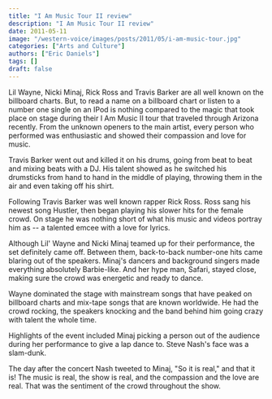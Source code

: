 ```yaml
---
title: "I Am Music Tour II review"
description: "I Am Music Tour II review"
date: 2011-05-11
image: "/western-voice/images/posts/2011/05/i-am-music-tour.jpg"
categories: ["Arts and Culture"]
authors: ["Eric Daniels"]
tags: []
draft: false
---
```

Lil Wayne, Nicki Minaj, Rick Ross and Travis Barker are all well known on the billboard charts. But, to read a name on a billboard chart or listen to a number one single on an IPod is nothing compared to the magic that took place on stage during their I Am Music II tour that traveled through Arizona recently. From the unknown openers to the main artist, every person who performed was enthusiastic and showed their compassion and love for music.

Travis Barker went out and killed it on his drums, going from beat to beat and mixing beats with a DJ. His talent showed as he switched his drumsticks from hand to hand in the middle of playing, throwing them in the air and even taking off his shirt.

Following Travis Barker was well known rapper Rick Ross. Ross sang his newest song Hustler, then began playing his slower hits for the female crowd. On stage he was nothing short of what his music and videos portray him as -- a talented emcee with a love for lyrics.

Although Lil' Wayne and Nicki Minaj teamed up for their performance, the set definitely came off. Between them, back-to-back number-one hits came blaring out of the speakers. Minaj's dancers and background singers made everything absolutely Barbie-like. And her hype man, Safari, stayed close, making sure the crowd was energetic and ready to dance.

Wayne dominated the stage with mainstream songs that have peaked on billboard charts and mix-tape songs that are known worldwide. He had the crowd rocking, the speakers knocking and the band behind him going crazy with talent the whole time.

Highlights of the event included Minaj picking a person out of the audience during her performance to give a lap dance to. Steve Nash's face was a slam-dunk.

The day after the concert Nash tweeted to Minaj, "So it is real," and that it is! The music is real, the show is real, and the compassion and the love are real. That was the sentiment of the crowd throughout the show.